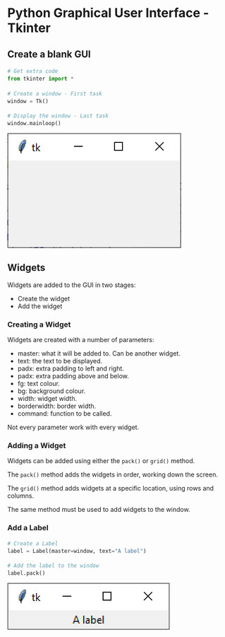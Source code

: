 # Python Graphical User Interface - Tkinter


## Create a blank GUI

``` python
# Get extra code
from tkinter import *

# Create a window - First task
window = Tk()

# Display the window - Last task
window.mainloop()
```

![Blank GUI](assets/window.png "Blank GUI")


## Widgets

Widgets are added to the GUI in two stages:

* Create the widget
* Add the widget

### Creating a Widget

Widgets are created with a number of parameters:

* master: what it will be added to.  Can be another widget.
* text: the text to be displayed.
* padx: extra padding to left and right.
* padx: extra padding above and below.
* fg: text colour.
* bg: background colour.
* width: widget width.
* borderwidth: border width.
* command: function to be called.

Not every parameter work with every widget.


### Adding a Widget

Widgets can be added using either the `pack()` or `grid()` method.

The `pack()` method adds the widgets in order, working down the screen.

The `grid()` method adds widgets at a specific location, using rows and columns.

The same method must be used to add widgets to the window.

### Add a Label

``` python
# Create a Label
label = Label(master=window, text="A label")

# Add the label to the window
label.pack()
```

![Label](assets/label.png "GUI with a label")

